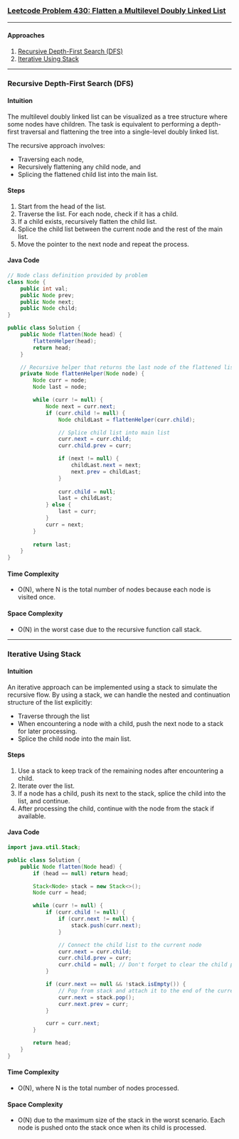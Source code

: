 ### [Leetcode Problem 430: Flatten a Multilevel Doubly Linked List](https://leetcode.com/problems/flatten-a-multilevel-doubly-linked-list/)

---

#### Approaches

1. [Recursive Depth-First Search (DFS)](#recursive-depth-first-search-dfs)
2. [Iterative Using Stack](#iterative-using-stack)

---

### Recursive Depth-First Search (DFS)

#### Intuition
The multilevel doubly linked list can be visualized as a tree structure where some nodes have children. The task is equivalent to performing a depth-first traversal and flattening the tree into a single-level doubly linked list. 

The recursive approach involves:
- Traversing each node,
- Recursively flattening any child node, and
- Splicing the flattened child list into the main list.
  
#### Steps
1. Start from the head of the list.
2. Traverse the list. For each node, check if it has a child.
3. If a child exists, recursively flatten the child list.
4. Splice the child list between the current node and the rest of the main list.
5. Move the pointer to the next node and repeat the process.
   
#### Java Code

```java
// Node class definition provided by problem
class Node {
    public int val;
    public Node prev;
    public Node next;
    public Node child;
}

public class Solution {
    public Node flatten(Node head) {
        flattenHelper(head);
        return head;
    }

    // Recursive helper that returns the last node of the flattened list
    private Node flattenHelper(Node node) {
        Node curr = node;
        Node last = node;

        while (curr != null) {
            Node next = curr.next;
            if (curr.child != null) {
                Node childLast = flattenHelper(curr.child);

                // Splice child list into main list
                curr.next = curr.child;
                curr.child.prev = curr;

                if (next != null) {
                    childLast.next = next;
                    next.prev = childLast;
                }
                
                curr.child = null;
                last = childLast;
            } else {
                last = curr;
            }
            curr = next;
        }
        
        return last;
    }
}
```

#### Time Complexity
- O(N), where N is the total number of nodes because each node is visited once.

#### Space Complexity
- O(N) in the worst case due to the recursive function call stack.

---

### Iterative Using Stack

#### Intuition
An iterative approach can be implemented using a stack to simulate the recursive flow. By using a stack, we can handle the nested and continuation structure of the list explicitly:

- Traverse through the list
- When encountering a node with a child, push the next node to a stack for later processing.
- Splice the child node into the main list.
  
#### Steps
1. Use a stack to keep track of the remaining nodes after encountering a child.
2. Iterate over the list.
3. If a node has a child, push its next to the stack, splice the child into the list, and continue.
4. After processing the child, continue with the node from the stack if available.
  
#### Java Code

```java
import java.util.Stack;

public class Solution {
    public Node flatten(Node head) {
        if (head == null) return head;

        Stack<Node> stack = new Stack<>();
        Node curr = head;

        while (curr != null) {
            if (curr.child != null) {
                if (curr.next != null) {
                    stack.push(curr.next);
                }

                // Connect the child list to the current node
                curr.next = curr.child;
                curr.child.prev = curr;
                curr.child = null; // Don't forget to clear the child pointer
            }

            if (curr.next == null && !stack.isEmpty()) {
                // Pop from stack and attach it to the end of the current list
                curr.next = stack.pop();
                curr.next.prev = curr;
            }

            curr = curr.next;
        }

        return head;
    }
}
```

#### Time Complexity
- O(N), where N is the total number of nodes processed.

#### Space Complexity
- O(N) due to the maximum size of the stack in the worst scenario. Each node is pushed onto the stack once when its child is processed.

